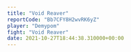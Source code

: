 ```yaml
---
title: "Void Reaver"
reportCode: "Bb7CFY8H2wvRK6yZ"
player: "Demypom"
fight: "Void Reaver"
date: 2021-10-27T18:44:38.310000+00:00
---
```


